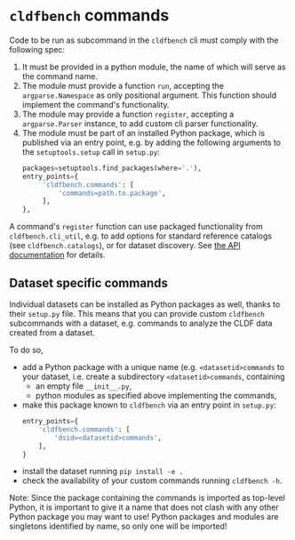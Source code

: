 # `cldfbench` commands

Code to be run as subcommand in the `cldfbench` cli must comply with the following spec:

1. It must be provided in a python module, the name of which will serve as the command name.
2. The module must provide a function `run`, accepting the `argparse.Namespace` as only positional
   argument. This function should implement the command's functionality.
3. The module may provide a function `register`, accepting a `argparse.Parser` instance, to add
   custom cli parser functionality.
4. The module must be part of an installed Python package, which is published via an entry point, e.g.
   by adding the following arguments to the `setuptools.setup` call in `setup.py`:
   ```python
   packages=setuptools.find_packages(where='.'),
   entry_points={
        'cldfbench.commands': [
            'commands=path.to.package',
        ],
   },
   ```

A command's `register` function can use packaged functionality from `cldfbench.cli_util`, e.g.
to add options for standard reference catalogs (see `cldfbench.catalogs`), or for dataset discovery.
See [the API documentation](https://cldfbench.readthedocs.io/en/latest/commands.html) for details.


## Dataset specific commands

Individual datasets can be installed as Python packages as well, thanks to their `setup.py` file.
This means that you can provide custom `cldfbench` subcommands with a dataset, e.g.
commands to analyze the CLDF data created from a dataset.

To do so,
- add a Python package with a unique name (e.g. `<datasetid>commands` to your dataset, i.e. create a 
  subdirectory `<datasetid>commands`, containing
  - an empty file `__init__.py`,
  - python modules as specified above implementing the commands,
- make this package known to `cldfbench` via an entry point in `setup.py`:
  ```python
  entry_points={
      'cldfbench.commands': [
          'dsid=<datasetid>commands',
      ],
  }
  ```
- install the dataset running `pip install -e .`
- check the availability of your custom commands running `cldfbench -h`.

Note: Since the package containing the commands is imported as top-level Python, it is important to give it a name that does not clash with any other Python package you may want to use! Python packages and modules are singletons identified by name, so only one will be imported!
